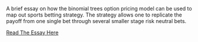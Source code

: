 A brief essay on how the binomial trees option pricing model can be used to map out sports betting strategy. The strategy allows one to replicate the payoff from one single bet through several smaller stage risk neutral bets.

[Read The Essay Here](./Binomial%20Trees%20Sports%20Betting.pdf)
